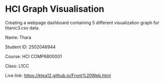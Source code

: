 # HCI Graph Visualisation

Creating a webpage dashboard containing 5 different visualization graph for titanic3.csv data.


Name: Thara

Student ID: 2502046944

Course: HCI COMP6800001

Class: L1CC

Live link: https://ktea12.github.io/Front%20Web.html
